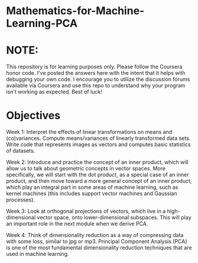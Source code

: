 # Mathematics-for-Machine-Learning-PCA

# NOTE:
This repository is for learning purposes only. Please follow the Coursera honor code. I've posted the answers here with the intent that it helps with debugging your own code. I encourage you to utilize the discussion forums available via Coursera and use this repo to understand why your program isn't working as expected. Best of luck!

# Objectives
Week 1: Interpret the effects of linear transformations on means and (co)variances. Compute means/variances of linearly transformed data sets. Write code that represents images as vectors and computes basic statistics of datasets.

Week 2: Introduce and practice the concept of an inner product, which will allow us to talk about geometric concepts in vector spaces. More specifically, we will start with the dot product, as a special case of an inner product, and then move toward a more general concept of an inner product, which play an integral part in some areas of machine learning, such as kernel machines (this includes support vector machines and Gaussian processes).

Week 3: Look at orthogonal projections of vectors, which live in a high-dimensional vector space, onto lower-dimensional subspaces. This will play an important role in the next module when we derive PCA.

Week 4: Think of dimensionality reduction as a way of compressing data with some loss, similar to jpg or mp3. Principal Component Analysis (PCA) is one of the most fundamental dimensionality reduction techniques that are used in machine learning.
